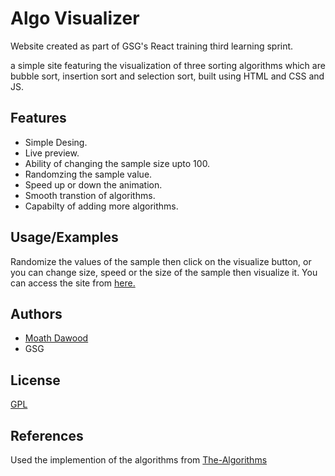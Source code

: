 
# Algo Visualizer

Website created as part of GSG's React training third learning sprint.


a simple site featuring the visualization of three sorting algorithms which are bubble sort, insertion sort and selection sort, built using HTML and CSS and JS.


## Features

- Simple Desing.
- Live preview.
- Ability of changing the sample size upto 100.
- Randomzing the sample value.
- Speed up or down the animation.
- Smooth transtion of algorithms.
- Capabilty of adding more algorithms.



## Usage/Examples
Randomize the values of the sample then click on the visualize button, or you can change size, speed or the size of the sample then visualize it.
You can access the site from [here.](https://moath-dawood.github.io/AlgoVisualizer/)



## Authors

- [Moath Dawood](https://github.com/moath-dawood)
- GSG 

## License

[GPL](https://choosealicense.com/licenses/gpl-3.0/#)


## References 
Used the implemention of the algorithms from [The-Algorithms](https://the-algorithms.com/language/javascript)
